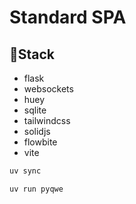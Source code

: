 # Standard SPA

## 🥞Stack

- flask
- websockets
- huey
- sqlite
- tailwindcss
- solidjs
- flowbite
- vite

```bash
uv sync
```

```bash
uv run pyqwe
```